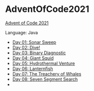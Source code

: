 # AdventOfCode2021
[Advent of Code 2021](https://adventofcode.com/2021)

Language: Java

- [Day 01: Sonar Sweep](https://github.com/VictorRotha/AdventOfCode2021/tree/main/src/day01)
- [Day 02: Dive!](https://github.com/VictorRotha/AdventOfCode2021/tree/main/src/day02)
- [Day 03: Binary Diagnostic](https://github.com/VictorRotha/AdventOfCode2021/tree/main/src/day03)
- [Day 04: Giant Squid](https://github.com/VictorRotha/AdventOfCode2021/tree/main/src/day04)
- [Day 05: Hydrothermal Venture](https://github.com/VictorRotha/AdventOfCode2021/tree/main/src/day05)
- [Day 06: Lanternfish](https://github.com/VictorRotha/AdventOfCode2021/tree/main/src/day06)
- [Day 07: The Treachery of Whales](https://github.com/VictorRotha/AdventOfCode2021/tree/main/src/day07)
- [Day 08: Seven Segment Search](https://github.com/VictorRotha/AdventOfCode2021/tree/main/src/day08)
- 
